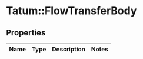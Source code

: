 # Tatum::FlowTransferBody

## Properties
Name | Type | Description | Notes
------------ | ------------- | ------------- | -------------

